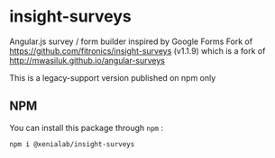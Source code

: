 # insight-surveys

Angular.js survey / form builder inspired by Google Forms
Fork of https://github.com/fitronics/insight-surveys (v1.1.9)
which is a fork of http://mwasiluk.github.io/angular-surveys

This is a legacy-support version published on npm only

## NPM

You can install this package through `npm` :

```bash
npm i @xenialab/insight-surveys
```

